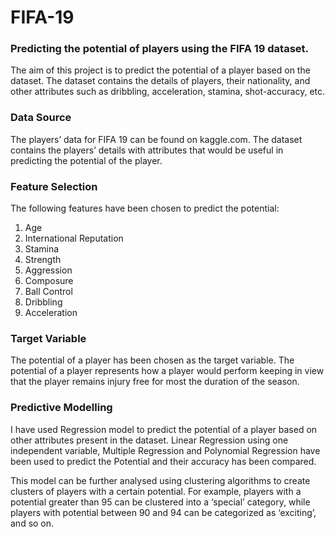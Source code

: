 # FIFA-19
### Predicting the potential of players using the FIFA 19 dataset.
The aim of this project is to predict the potential of a player based on the dataset. The dataset contains the details of players, their nationality, and other attributes such as dribbling, acceleration, stamina, shot-accuracy, etc.
### Data Source
The players’ data for FIFA 19 can be found on kaggle.com. The dataset contains the players’ details with attributes that would be useful in predicting the potential of the player.
### Feature Selection
The following features have been chosen to predict the potential:
1. Age
2. International Reputation
3. Stamina
4. Strength
5. Aggression
6. Composure
7. Ball Control
8. Dribbling
9. Acceleration
### Target Variable
The potential of a player has been chosen as the target variable. The potential of a player represents how a player would perform keeping in view that the player remains injury free for most the duration of the season.
### Predictive Modelling
I have used Regression model to predict the potential of a player based on other attributes present in the dataset. Linear Regression using one independent variable, Multiple Regression and Polynomial Regression have been used to predict the Potential and their accuracy has been compared.

This model can be further analysed using clustering algorithms to create clusters of players with a certain potential. For example, players with a potential greater than 95 can be clustered into a ‘special’ category, while players with potential between 90 and 94 can be categorized as ‘exciting’, and so on.
